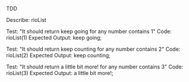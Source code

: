  

TDD

Describe: rioList

Test: "It should return keep going for any number contains 1"
Code: rioList(1)
Expected Output: keep going; 

Test: "It should return keep counting for any number contains 2"
Code: rioList(2)
Expected Output: keep counting; 

Test: "It should return a little bit more! for any number contains 3"
Code: rioList(3)
Expected Output: a little bit more!; 